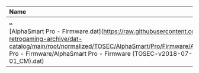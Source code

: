 |Name|Size|
|:---|---:|
|[..](../index.html)|DIR|
|[AlphaSmart Pro - Firmware.dat](https://raw.githubusercontent.com/open-retrogaming-archive/dat-catalog/main/root/normalized/TOSEC/AlphaSmart/Pro/Firmware/AlphaSmart Pro - Firmware/AlphaSmart Pro - Firmware (TOSEC-v2018-07-01_CM).dat)|828|

